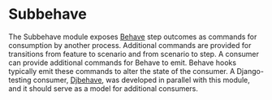 # Subbehave

The Subbehave module exposes [Behave](http://pythonhosted.org/behave/) step outcomes as commands for consumption by another process.
Additional commands are provided for transitions from feature to scenario and from scenario to step.
A consumer can provide additional commands for Behave to emit.
Behave hooks typically emit these commands to alter the state of the consumer.
A Django-testing consumer, [Djbehave](https://github.com/popham/djbehave), was developed in parallel with this module, and it should serve as a model for additional consumers.
